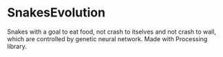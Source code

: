 # SnakesEvolution
Snakes with a goal to eat food, not crash to itselves and not crash to wall, which are controlled by genetic neural network.
Made with Processing library.